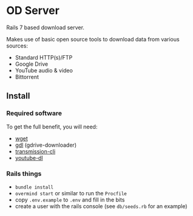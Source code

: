 # OD Server

Rails 7 based download server.

Makes use of basic open source tools to download data from various sources:
  - Standard HTTP(s)/FTP
  - Google Drive
  - YouTube audio & video
  - Bittorrent

## Install

### Required software

To get the full benefit, you will need:
  - [wget](https://www.gnu.org/software/wget/)
  - [gdl](https://github.com/Akianonymus/gdrive-downloader) (gdrive-downloader)
  - [transmission-cli](https://transmissionbt.com/)
  - [youtube-dl](https://youtube-dl.org/)

### Rails things

  - `bundle install`
  - `overmind start` or similar to run the `Procfile`
  - copy `.env.example` to `.env` and fill in the bits
  - create a user with the rails console (see `db/seeds.rb` for an example)
